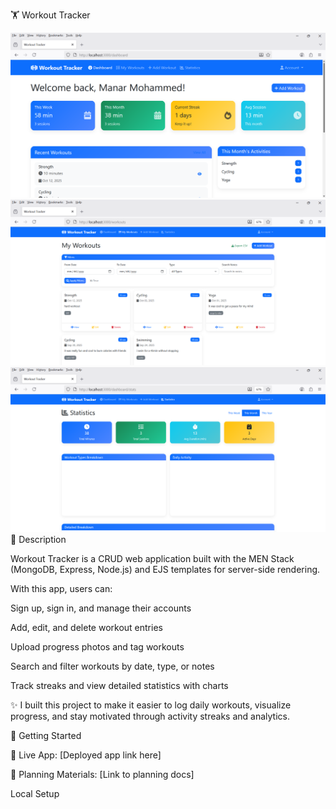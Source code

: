 🏋️ Workout Tracker

![Dashboard](<Screenshot 2025-10-03 142051.png>)
![workout page](<Screenshot 2025-10-03 142150.png>)
![Statics](<Screenshot 2025-10-03 142204.png>)
📖 Description

Workout Tracker is a CRUD web application built with the MEN Stack (MongoDB, Express, Node.js) and EJS templates for server-side rendering.

With this app, users can:

Sign up, sign in, and manage their accounts

Add, edit, and delete workout entries

Upload progress photos and tag workouts

Search and filter workouts by date, type, or notes

Track streaks and view detailed statistics with charts

✨ I built this project to make it easier to log daily workouts, visualize progress, and stay motivated through activity streaks and analytics.

🚀 Getting Started

🔗 Live App: [Deployed app link here] <!-- TODO: Add your Heroku/Render link -->

📂 Planning Materials: [Link to planning docs] <!-- TODO: Add your planning document link -->

Local Setup